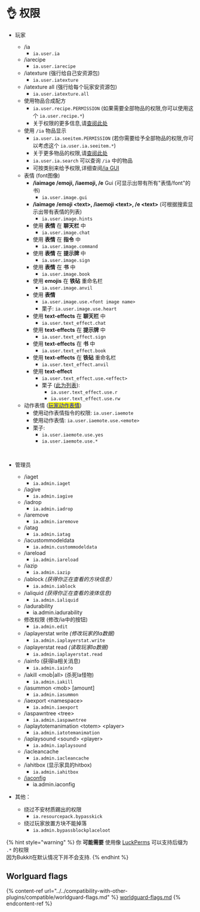 # 👌 权限

*   玩家

    * /ia
      * `ia.user.ia`
    * /iarecipe
      * `ia.user.iarecipe`
    * /iatexture (强行给自己安资源包)
      * `ia.user.iatexture`
    * /iatexture all (强行给每个玩家安资源包)
      * `ia.user.iatexture.all`
    * 使用物品合成配方
      * `ia.user.recipe.PERMISSION` (如果需要全部物品的权限,你可以使用这个 `ia.user.recipe.*`)
      * 关于权限的更多信息,请[查阅此处](../adding-content/item-properties/basic/item-permission.md)
    * 使用 `/ia` 物品显示
      * `ia.user.ia.seeitem.PERMISSION` (若你需要给予全部物品的权限,你可以考虑这个 `ia.user.ia.seeitem.*`)
      * 关于更多物品的权限,请[查阅此处](../adding-content/item-properties/basic/item-permission.md)
      * `ia.user.ia.search` 可以查询 `/ia` 中的物品
      * 可按类别来给予权限,详细查阅[/ia GUI ](../ia.md)
    * 表情 (font图像)
      * **/iaimage /emoji, /iaemoji, /e** Gui (可显示出带有所有"表情/font"的书)
        * `ia.user.image.gui`
      * **/iaimage** **/emoji \<text>, /iaemoji \<text>, /e \<text>** (可根据搜索显示出带有表情的列表)
        * `ia.user.image.hints`
      * 使用 **表情** 在 **聊天栏** 中
        * `ia.user.image.chat`
      * 使用 **表情** 在 **指令** 中
        * `ia.user.image.command`
      * 使用 **表情** 在 **提示牌** 中
        * `ia.user.image.sign`
      * 使用 **表情** 在 **书** 中
        * `ia.user.image.book`
      * 使用 **emojis** 在 **铁砧** 重命名栏
        * `ia.user.image.anvil`
      * 使用 **表情**
        * `ia.user.image.use.<font image name>`
        * 栗子: `ia.user.image.use.heart`
      * 使用 **text-effects** 在 **聊天栏** 中
        * `ia.user.text_effect.chat`
      * 使用 **text-effects** 在 **提示牌** 中
        * `ia.user.text_effect.sign`
      * 使用 **text-effects** 在 **书** 中
        * `ia.user.text_effect.book`
      * 使用 **text-effects** 在 **铁砧** 重命名栏
        * `ia.user.text_effect.anvil`
      * 使用 **text-effect**
        * `ia.user.text_effect.use.<effect>`
        * 栗子 ([此为列表](../text-effects-1.17+.md)):
          * `ia.user.text_effect.use.r`
          * `ia.user.text_effect.use.rw`
    * 动作表情 ([<mark style="color:blue;">玩家动作表情</mark>](../adding-content/player-emotes/))
      * 使用动作表情指令的权限: `ia.user.iaemote`
      * 使用动作表情: `ia.user.iaemote.use.<emote>`
      * 栗子:
        * `ia.user.iaemote.use.yes`
        * `ia.user.iaemote.use.*`

    ​
* 管理员
  * /iaget
    * `ia.admin.iaget`
  * /iagive
    * `ia.admin.iagive`
  * /iadrop
    * `ia.admin.iadrop`
  * /iaremove
    * `ia.admin.iaremove`
  * /iatag
    * `ia.admin.iatag`
  * /iacustommodeldata
    * `ia.admin.custommodeldata`
  * /iareload
    * `ia.admin.iareload`
  * /iazip
    * `ia.admin.iazip`
  * /iablock _(获得你正在查看的方块信息）_
    * `ia.admin.iablock`
  * /ialiquid _(获得你正在查看的液体信息)_
    * `ia.admin.ialiquid`
  * /iadurability
    * ia.admin.iadurability
  * 修改权限 (修改/ia中的按钮)
    * `ia.admin.edit`
  * /iaplayerstat write _(修改玩家的Ia数据)_
    * `ia.admin.iaplayerstat.write`
  * /iaplayerstat read _(读取玩家Ia数据)_
    * `ia.admin.iaplayerstat.read`
  * /iainfo (获得Ia相关消息)
    * `ia.admin.iainfo`
  * /iakill \<mob|all> (杀死Ia怪物)
    * `ia.admin.iakill`
  * /iasummon \<mob> \[amount]
    * `ia.admin.iasummon`
  * /iaexport \<namespace>
    * `ia.admin.iaexport`
  * /iaspawntree \<tree>
    * `ia.admin.iaspawntree`
  * /iaplaytotemanimation \<totem> \<player>
    * `ia.admin.iatotemanimation`
  * /iaplaysound \<sound> \<player>
    * `ia.admin.iaplaysound`
  * /iacleancache
    * `ia.admin.iacleancache`
  * /iahitbox (显示家具的hitbox)
    * `ia.admin.iahitbox`
  * [/iaconfig](../commands/iaconfig.md)
    * ia.admin.iaconfig
* 其他：
  * 绕过不安材质踢出的权限
    * `ia.resourcepack.bypasskick`
  * 绕过玩家放置方块不能掉落
    * `ia.admin.bypassblockplaceloot`

{% hint style="warning" %}
你 **可能需要** 使用像 [LuckPerms](https://luckperms.net/download) 可以支持后缀为 `.*` 的权限\
因为Bukkit在默认情况下并不会支持.
{% endhint %}

## Worlguard flags

{% content-ref url="../../compatibility-with-other-plugins/compatible/worldguard-flags.md" %}
[worldguard-flags.md](../../compatibility-with-other-plugins/compatible/worldguard-flags.md)
{% endcontent-ref %}
